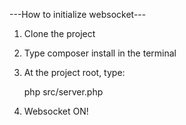 ---How to initialize websocket---

1. Clone the project

2. Type composer install in the terminal

3. At the project root, type:

    php src/server.php

4. Websocket ON!